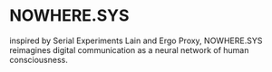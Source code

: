 # NOWHERE.SYS
inspired by Serial Experiments Lain and Ergo Proxy, NOWHERE.SYS reimagines digital communication as a neural network of human consciousness.

